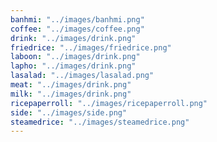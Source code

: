 ```yaml
---
banhmi: "../images/banhmi.png"
coffee: "../images/coffee.png"
drink: "../images/drink.png"
friedrice: "../images/friedrice.png"
laboon: "../images/drink.png"
lapho: "../images/drink.png"
lasalad: "../images/lasalad.png"
meat: "../images/drink.png"
milk: "../images/drink.png"
ricepaperroll: "../images/ricepaperroll.png"
side: "../images/side.png"
steamedrice: "../images/steamedrice.png"
---
```

